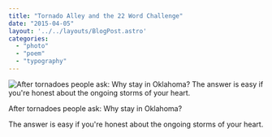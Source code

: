 ```yaml
---
title: "Tornado Alley and the 22 Word Challenge"
date: "2015-04-05"
layout: '../../layouts/BlogPost.astro'
categories: 
  - "photo"
  - "poem"
  - "typography"
---
```


![After tornadoes people ask: Why stay in Oklahoma?  The answer is easy if you're honest about the ongoing storms of your heart.](/assets/images/week-17.jpg)

After tornadoes people ask: Why stay in Oklahoma?

The answer is easy if you're honest about the ongoing storms of your heart.

